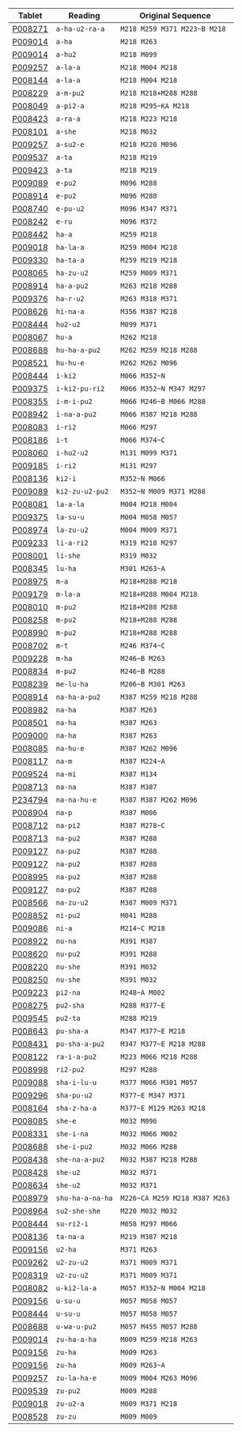 | Tablet | Reading | Original Sequence |
| -- | -- | -- |
| <a href='https://cdli.ucla.edu/P008271'>P008271</a> | `a-ha-u2-ra-a` | `M218 M259 M371 M223~B M218` | 
| <a href='https://cdli.ucla.edu/P009014'>P009014</a> | `a-ha` | `M218 M263` | 
| <a href='https://cdli.ucla.edu/P009014'>P009014</a> | `a-hu2` | `M218 M099` | 
| <a href='https://cdli.ucla.edu/P009257'>P009257</a> | `a-la-a` | `M218 M004 M218` | 
| <a href='https://cdli.ucla.edu/P008144'>P008144</a> | `a-la-a` | `M218 M004 M218` | 
| <a href='https://cdli.ucla.edu/P008229'>P008229</a> | `a-m-pu2` | `M218 M218+M288 M288` | 
| <a href='https://cdli.ucla.edu/P008049'>P008049</a> | `a-pi2-a` | `M218 M295~KA M218` | 
| <a href='https://cdli.ucla.edu/P008423'>P008423</a> | `a-ra-a` | `M218 M223 M218` | 
| <a href='https://cdli.ucla.edu/P008101'>P008101</a> | `a-she` | `M218 M032` | 
| <a href='https://cdli.ucla.edu/P009257'>P009257</a> | `a-su2-e` | `M218 M220 M096` | 
| <a href='https://cdli.ucla.edu/P009537'>P009537</a> | `a-ta` | `M218 M219` | 
| <a href='https://cdli.ucla.edu/P009423'>P009423</a> | `a-ta` | `M218 M219` | 
| <a href='https://cdli.ucla.edu/P009089'>P009089</a> | `e-pu2` | `M096 M288` | 
| <a href='https://cdli.ucla.edu/P008914'>P008914</a> | `e-pu2` | `M096 M288` | 
| <a href='https://cdli.ucla.edu/P008740'>P008740</a> | `e-pu-u2` | `M096 M347 M371` | 
| <a href='https://cdli.ucla.edu/P008242'>P008242</a> | `e-ru` | `M096 M372` | 
| <a href='https://cdli.ucla.edu/P008442'>P008442</a> | `ha-a` | `M259 M218` | 
| <a href='https://cdli.ucla.edu/P009018'>P009018</a> | `ha-la-a` | `M259 M004 M218` | 
| <a href='https://cdli.ucla.edu/P009330'>P009330</a> | `ha-ta-a` | `M259 M219 M218` | 
| <a href='https://cdli.ucla.edu/P008065'>P008065</a> | `ha-zu-u2` | `M259 M009 M371` | 
| <a href='https://cdli.ucla.edu/P008914'>P008914</a> | `ha-a-pu2` | `M263 M218 M288` | 
| <a href='https://cdli.ucla.edu/P009376'>P009376</a> | `ha-r-u2` | `M263 M318 M371` | 
| <a href='https://cdli.ucla.edu/P008626'>P008626</a> | `hi-na-a` | `M356 M387 M218` | 
| <a href='https://cdli.ucla.edu/P008444'>P008444</a> | `hu2-u2` | `M099 M371` | 
| <a href='https://cdli.ucla.edu/P008067'>P008067</a> | `hu-a` | `M262 M218` | 
| <a href='https://cdli.ucla.edu/P008688'>P008688</a> | `hu-ha-a-pu2` | `M262 M259 M218 M288` | 
| <a href='https://cdli.ucla.edu/P008521'>P008521</a> | `hu-hu-e` | `M262 M262 M096` | 
| <a href='https://cdli.ucla.edu/P008444'>P008444</a> | `i-ki2` | `M066 M352~N` | 
| <a href='https://cdli.ucla.edu/P009375'>P009375</a> | `i-ki2-pu-ri2` | `M066 M352~N M347 M297` | 
| <a href='https://cdli.ucla.edu/P008355'>P008355</a> | `i-m-i-pu2` | `M066 M246~B M066 M288` | 
| <a href='https://cdli.ucla.edu/P008942'>P008942</a> | `i-na-a-pu2` | `M066 M387 M218 M288` | 
| <a href='https://cdli.ucla.edu/P008083'>P008083</a> | `i-ri2` | `M066 M297` | 
| <a href='https://cdli.ucla.edu/P008186'>P008186</a> | `i-t` | `M066 M374~C` | 
| <a href='https://cdli.ucla.edu/P008060'>P008060</a> | `i-hu2-u2` | `M131 M099 M371` | 
| <a href='https://cdli.ucla.edu/P009185'>P009185</a> | `i-ri2` | `M131 M297` | 
| <a href='https://cdli.ucla.edu/P008136'>P008136</a> | `ki2-i` | `M352~N M066` | 
| <a href='https://cdli.ucla.edu/P009089'>P009089</a> | `ki2-zu-u2-pu2` | `M352~N M009 M371 M288` | 
| <a href='https://cdli.ucla.edu/P008081'>P008081</a> | `la-a-la` | `M004 M218 M004` | 
| <a href='https://cdli.ucla.edu/P009375'>P009375</a> | `la-su-u` | `M004 M058 M057` | 
| <a href='https://cdli.ucla.edu/P008974'>P008974</a> | `la-zu-u2` | `M004 M009 M371` | 
| <a href='https://cdli.ucla.edu/P009233'>P009233</a> | `li-a-ri2` | `M319 M218 M297` | 
| <a href='https://cdli.ucla.edu/P008001'>P008001</a> | `li-she` | `M319 M032` | 
| <a href='https://cdli.ucla.edu/P008345'>P008345</a> | `lu-ha` | `M301 M263~A` | 
| <a href='https://cdli.ucla.edu/P008975'>P008975</a> | `m-a` | `M218+M288 M218` | 
| <a href='https://cdli.ucla.edu/P009179'>P009179</a> | `m-la-a` | `M218+M288 M004 M218` | 
| <a href='https://cdli.ucla.edu/P008010'>P008010</a> | `m-pu2` | `M218+M288 M288` | 
| <a href='https://cdli.ucla.edu/P008258'>P008258</a> | `m-pu2` | `M218+M288 M288` | 
| <a href='https://cdli.ucla.edu/P008990'>P008990</a> | `m-pu2` | `M218+M288 M288` | 
| <a href='https://cdli.ucla.edu/P008702'>P008702</a> | `m-t` | `M246 M374~C` | 
| <a href='https://cdli.ucla.edu/P009228'>P009228</a> | `m-ha` | `M246~B M263` | 
| <a href='https://cdli.ucla.edu/P008834'>P008834</a> | `m-pu2` | `M246~B M288` | 
| <a href='https://cdli.ucla.edu/P008239'>P008239</a> | `me-lu-ha` | `M206~B M301 M263` | 
| <a href='https://cdli.ucla.edu/P008914'>P008914</a> | `na-ha-a-pu2` | `M387 M259 M218 M288` | 
| <a href='https://cdli.ucla.edu/P008982'>P008982</a> | `na-ha` | `M387 M263` | 
| <a href='https://cdli.ucla.edu/P008501'>P008501</a> | `na-ha` | `M387 M263` | 
| <a href='https://cdli.ucla.edu/P009000'>P009000</a> | `na-ha` | `M387 M263` | 
| <a href='https://cdli.ucla.edu/P008085'>P008085</a> | `na-hu-e` | `M387 M262 M096` | 
| <a href='https://cdli.ucla.edu/P008117'>P008117</a> | `na-m` | `M387 M224~A` | 
| <a href='https://cdli.ucla.edu/P009524'>P009524</a> | `na-mi` | `M387 M134` | 
| <a href='https://cdli.ucla.edu/P008713'>P008713</a> | `na-na` | `M387 M387` | 
| <a href='https://cdli.ucla.edu/P234794'>P234794</a> | `na-na-hu-e` | `M387 M387 M262 M096` | 
| <a href='https://cdli.ucla.edu/P008904'>P008904</a> | `na-p` | `M387 M006` | 
| <a href='https://cdli.ucla.edu/P008712'>P008712</a> | `na-pi2` | `M387 M278~C` | 
| <a href='https://cdli.ucla.edu/P008713'>P008713</a> | `na-pu2` | `M387 M288` | 
| <a href='https://cdli.ucla.edu/P009127'>P009127</a> | `na-pu2` | `M387 M288` | 
| <a href='https://cdli.ucla.edu/P009127'>P009127</a> | `na-pu2` | `M387 M288` | 
| <a href='https://cdli.ucla.edu/P008995'>P008995</a> | `na-pu2` | `M387 M288` | 
| <a href='https://cdli.ucla.edu/P009127'>P009127</a> | `na-pu2` | `M387 M288` | 
| <a href='https://cdli.ucla.edu/P008566'>P008566</a> | `na-zu-u2` | `M387 M009 M371` | 
| <a href='https://cdli.ucla.edu/P008852'>P008852</a> | `ni-pu2` | `M041 M288` | 
| <a href='https://cdli.ucla.edu/P009086'>P009086</a> | `ni-a` | `M214~C M218` | 
| <a href='https://cdli.ucla.edu/P008922'>P008922</a> | `nu-na` | `M391 M387` | 
| <a href='https://cdli.ucla.edu/P008620'>P008620</a> | `nu-pu2` | `M391 M288` | 
| <a href='https://cdli.ucla.edu/P008220'>P008220</a> | `nu-she` | `M391 M032` | 
| <a href='https://cdli.ucla.edu/P008250'>P008250</a> | `nu-she` | `M391 M032` | 
| <a href='https://cdli.ucla.edu/P009223'>P009223</a> | `pi2-na` | `M248~A M002` | 
| <a href='https://cdli.ucla.edu/P008275'>P008275</a> | `pu2-sha` | `M288 M377~E` | 
| <a href='https://cdli.ucla.edu/P009545'>P009545</a> | `pu2-ta` | `M288 M219` | 
| <a href='https://cdli.ucla.edu/P008643'>P008643</a> | `pu-sha-a` | `M347 M377~E M218` | 
| <a href='https://cdli.ucla.edu/P008431'>P008431</a> | `pu-sha-a-pu2` | `M347 M377~E M218 M288` | 
| <a href='https://cdli.ucla.edu/P008122'>P008122</a> | `ra-i-a-pu2` | `M223 M066 M218 M288` | 
| <a href='https://cdli.ucla.edu/P008998'>P008998</a> | `ri2-pu2` | `M297 M288` | 
| <a href='https://cdli.ucla.edu/P009088'>P009088</a> | `sha-i-lu-u` | `M377 M066 M301 M057` | 
| <a href='https://cdli.ucla.edu/P009296'>P009296</a> | `sha-pu-u2` | `M377~E M347 M371` | 
| <a href='https://cdli.ucla.edu/P008164'>P008164</a> | `sha-z-ha-a` | `M377~E M129 M263 M218` | 
| <a href='https://cdli.ucla.edu/P008085'>P008085</a> | `she-e` | `M032 M096` | 
| <a href='https://cdli.ucla.edu/P008331'>P008331</a> | `she-i-na` | `M032 M066 M002` | 
| <a href='https://cdli.ucla.edu/P008688'>P008688</a> | `she-i-pu2` | `M032 M066 M288` | 
| <a href='https://cdli.ucla.edu/P008438'>P008438</a> | `she-na-a-pu2` | `M032 M387 M218 M288` | 
| <a href='https://cdli.ucla.edu/P008428'>P008428</a> | `she-u2` | `M032 M371` | 
| <a href='https://cdli.ucla.edu/P008634'>P008634</a> | `she-u2` | `M032 M371` | 
| <a href='https://cdli.ucla.edu/P008979'>P008979</a> | `shu-ha-a-na-ha` | `M226~CA M259 M218 M387 M263` | 
| <a href='https://cdli.ucla.edu/P008964'>P008964</a> | `su2-she-she` | `M220 M032 M032` | 
| <a href='https://cdli.ucla.edu/P008444'>P008444</a> | `su-ri2-i` | `M058 M297 M066` | 
| <a href='https://cdli.ucla.edu/P008136'>P008136</a> | `ta-na-a` | `M219 M387 M218` | 
| <a href='https://cdli.ucla.edu/P009156'>P009156</a> | `u2-ha` | `M371 M263` | 
| <a href='https://cdli.ucla.edu/P009262'>P009262</a> | `u2-zu-u2` | `M371 M009 M371` | 
| <a href='https://cdli.ucla.edu/P008319'>P008319</a> | `u2-zu-u2` | `M371 M009 M371` | 
| <a href='https://cdli.ucla.edu/P008082'>P008082</a> | `u-ki2-la-a` | `M057 M352~N M004 M218` | 
| <a href='https://cdli.ucla.edu/P009156'>P009156</a> | `u-su-u` | `M057 M058 M057` | 
| <a href='https://cdli.ucla.edu/P008444'>P008444</a> | `u-su-u` | `M057 M058 M057` | 
| <a href='https://cdli.ucla.edu/P008688'>P008688</a> | `u-wa-u-pu2` | `M057 M455 M057 M288` | 
| <a href='https://cdli.ucla.edu/P009014'>P009014</a> | `zu-ha-a-ha` | `M009 M259 M218 M263` | 
| <a href='https://cdli.ucla.edu/P009156'>P009156</a> | `zu-ha` | `M009 M263` | 
| <a href='https://cdli.ucla.edu/P009156'>P009156</a> | `zu-ha` | `M009 M263~A` | 
| <a href='https://cdli.ucla.edu/P009257'>P009257</a> | `zu-la-ha-e` | `M009 M004 M263 M096` | 
| <a href='https://cdli.ucla.edu/P009539'>P009539</a> | `zu-pu2` | `M009 M288` | 
| <a href='https://cdli.ucla.edu/P009018'>P009018</a> | `zu-u2-a` | `M009 M371 M218` | 
| <a href='https://cdli.ucla.edu/P008528'>P008528</a> | `zu-zu` | `M009 M009` | 

